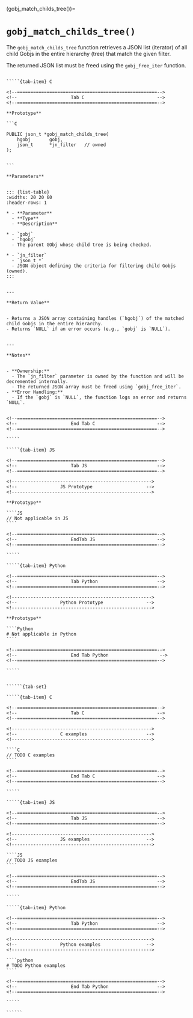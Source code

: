

<!-- ============================================================== -->
(gobj_match_childs_tree())=
# `gobj_match_childs_tree()`
<!-- ============================================================== -->


The `gobj_match_childs_tree` function retrieves a JSON list (iterator) of all child Gobjs in the entire hierarchy (tree) that match the given filter.

The returned JSON list must be freed using the `gobj_free_iter` function.
        

<!------------------------------------------------------------>
<!--                    Prototypes                          -->
<!------------------------------------------------------------>

``````{tab-set}

`````{tab-item} C

<!--====================================================-->
<!--                    Tab C                           -->
<!--====================================================-->

**Prototype**

```C

PUBLIC json_t *gobj_match_childs_tree(
    hgobj       gobj,
    json_t      *jn_filter   // owned
);
        

```

**Parameters**


::: {list-table}
:widths: 20 20 60
:header-rows: 1

* - **Parameter**
  - **Type**
  - **Description**

* - `gobj`
  - `hgobj`
  - The parent GObj whose child tree is being checked.

* - `jn_filter`
  - `json_t *`
  - JSON object defining the criteria for filtering child Gobjs (owned).
:::
        

---

**Return Value**


- Returns a JSON array containing handles (`hgobj`) of the matched child Gobjs in the entire hierarchy.
- Returns `NULL` if an error occurs (e.g., `gobj` is `NULL`).
        

---

**Notes**


- **Ownership:**
  - The `jn_filter` parameter is owned by the function and will be decremented internally.
  - The returned JSON array must be freed using `gobj_free_iter`.
- **Error Handling:**
  - If the `gobj` is `NULL`, the function logs an error and returns `NULL`.
        

<!--====================================================-->
<!--                    End Tab C                       -->
<!--====================================================-->

`````

`````{tab-item} JS

<!--====================================================-->
<!--                    Tab JS                          -->
<!--====================================================-->

<!---------------------------------------------------->
<!--                JS Prototype                    -->
<!---------------------------------------------------->

**Prototype**

````JS
// Not applicable in JS
````

<!--====================================================-->
<!--                    EndTab JS                       -->
<!--====================================================-->

`````

`````{tab-item} Python

<!--====================================================-->
<!--                    Tab Python                      -->
<!--====================================================-->

<!---------------------------------------------------->
<!--                Python Prototype                -->
<!---------------------------------------------------->

**Prototype**

````Python
# Not applicable in Python
````

<!--====================================================-->
<!--                    End Tab Python                   -->
<!--====================================================-->

`````

``````

<!------------------------------------------------------------>
<!--                    Examples                            -->
<!------------------------------------------------------------>

```````{dropdown} Examples

``````{tab-set}

`````{tab-item} C

<!--====================================================-->
<!--                    Tab C                           -->
<!--====================================================-->

<!---------------------------------------------------->
<!--                C examples                      -->
<!---------------------------------------------------->

````C
// TODO C examples
````

<!--====================================================-->
<!--                    End Tab C                       -->
<!--====================================================-->

`````

`````{tab-item} JS

<!--====================================================-->
<!--                    Tab JS                          -->
<!--====================================================-->

<!---------------------------------------------------->
<!--                JS examples                     -->
<!---------------------------------------------------->

````JS
// TODO JS examples
````

<!--====================================================-->
<!--                    EndTab JS                       -->
<!--====================================================-->

`````

`````{tab-item} Python

<!--====================================================-->
<!--                    Tab Python                      -->
<!--====================================================-->

<!---------------------------------------------------->
<!--                Python examples                 -->
<!---------------------------------------------------->

````python
# TODO Python examples
````

<!--====================================================-->
<!--                    End Tab Python                  -->
<!--====================================================-->

`````

``````

```````

